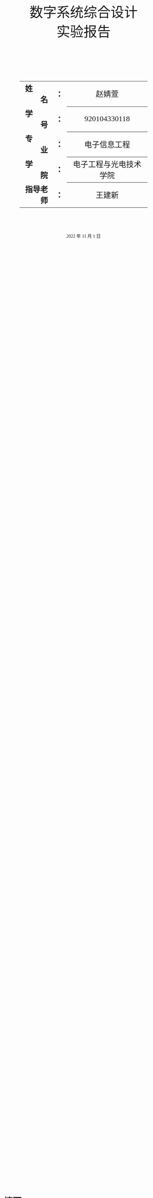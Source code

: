 <div class="cover" style="page-break-after:always;font-family:华文细黑;width:100%;height:100%;border:none;margin: 0 auto;text-align:center;">
    <div style="width:80%;;margin: 0 auto;height:0;padding-bottom:25%;">
        <img src="https://s1.ax1x.com/2022/11/05/xORzKe.png" alt="校名" style="width:100%;"/></div>
    <br><br>
      <br><br>
    <!--
	<div style="width:40%;margin: 0 auto;height:0;padding-bottom:40%;">
        <img src="校标.png" alt="校徽" style="width:100%;"/></div>	
	-->
    <p style="text-align:center;font-size:32pt;margin: 0 auto">数字系统综合设计</p>
    <!--<br><br>-->
    <p style="text-align:center;font-size:32pt;margin: 0 auto">实验报告 </p>
    <br><br>
    <br><br>
    <br><br>
    <br><br>
    <table style="border:none;text-align:center;width:80%;font-family:仿宋;margin: 0 auto;">
    <tbody style="font-family:仿宋;font-size:18pt;">
    	<tr style="font-weight:bold;"> 
    		<td style="width:25%;text-align:right;">姓&emsp;&emsp;名</td><td style="width:5%">：</td> 
    		<td style="font-weight:normal;border-bottom: 1px solid;text-align:center;">赵婧萱</td></tr>
        <tr style="font-weight:bold;"> 
    		<td style="width:25%;text-align:right;">学&emsp;&emsp;号</td><td style="width:5%">：</td> 
    		<td style="font-weight:normal;border-bottom: 1px solid;text-align:center;">920104330118</td></tr>
    	<tr style="font-weight:bold;"> 
    		<td style="width:25%;text-align:right;">专&emsp;&emsp;业</td><td style="width:5%">：</td> 
    		<td style="font-weight:normal;border-bottom: 1px solid;text-align:center;">电子信息工程 </td></tr>
        <tr style="font-weight:bold;"> 
    		<td style="width:25%;text-align:right;">学&emsp;&emsp;院</td><td style="width:5%">：</td> 
    		<td style="font-weight:normal;border-bottom: 1px solid;text-align:center;">电子工程与光电技术学院</td></tr>
    	<tr style="font-weight:bold;"> 
    		<td style="width:25%;text-align:right;">指导老师</td><td style="width:5%">：</td> 
    		<td style="font-weight:normal;border-bottom: 1px solid;text-align:center;">王建新</td></tr>
<!--    	<tr style="font-weight:bold;"> 
    		<td style="width:25%;text-align:right;">授课教师</td><td style="width:5%">：</td> 
    		<td style="font-weight:normal;border-bottom: 2px solid;text-align:center;">[教师姓名]</td></tr>
-->
    </tbody></table>
 		<br><br><br><br><p style="text-align:center;">2022 年 11 月 1 日</p>
    <br><br>
</div>




# 摘要



# 目录



# 实验内容

## 设计内容与要求

### 学号显示（八位LED数码管动态扫描）

1. 把“2022”显示在左边四位LED数码管上，且点亮第4个 LED数码管的小数点，把个人学号最后4位显示在右边四位LED数 码管上，如下图所示；

   ![image-20221101165822260](https://s1.ax1x.com/2022/11/05/xOeyTS.png)

   数码管的片选扫描时钟是将板载100MHz主频分频而来的10kHz时钟。

2. 先进行仿真：包括功能仿真和综合后仿真。

### 频率控制字设置的频率值显示

1. 频率控制字K（8位二进制）用左边拨码开关SW7-SW0输入；

2. 对应的频率值显示在8位LED数码管上，且**点亮第4个LED数码管的小数点**。
   $$
   f=\frac{K}{2^N} f_c
   $$
   其中 N = 8为相位累加器字长，fc = 10MHz为DDS时钟频率。

3. 显示切换由右边地址开关DIP1-DIP0控制
	| dip[1:0] |          数码管显示           |
	| -------- | :---------------------------: |
	| 00       |       2022.学号最后4位        |
	| 01       | 设置的频率值（小数点在KHZ上） |

### 基于DDS的正弦信号产生（0-2MHz，频率步长小于40kHz)

1. DDS原理框图

   ![image-20221101173332579](https://s1.ax1x.com/2022/11/05/xOefln.png)

2. 时钟产生：100MHZ主频分频而成的10MHZ时钟

3. 存储器IP核的生成

- 生成ROM波形文件dds_sin.coe

- 通过示波器测量信号波形与频率值； 

- 检查示波器测量得到的频率值是否与设置的频率值一致。

### 正弦信号频率测量的FPGA实现

1. 设计电路，测量外部输入正弦信号(加到A/D转换器)的频率 （范围：0-2MHz)；

2. 测量的频率值显示在8位LED数码管上，且点亮第4个LED数码管的小数点；

3. 检查FPGA测量得到的频率值是否与输入信号频率值一致， 检查0-2MHz范围内的频率测量误差，要求误差绝对值不超过1Hz。

   注：频率测量电路调试时先用开发板产生的正弦信号作为输入，测试/验收时 对信号源产生的正弦信号要求同样可以测量频率。

### 提高部分：利用串口（手机蓝牙）设置正弦信号频率

1. 在手机上输入代表频率的7位十进制数字（0000000-2000000）Hz

2. 对应的频率值显示在8位LED数码管上，且点亮第4个LED数码管的小数点。

3. 使用示波器测量产生的正弦信号频率值，检查是否与设置的频率值一致。 
   - 要求1：误差绝对值小于20kHz。
   - 要求2：误差绝对值小于2kHz。

### 发挥部分：和本实验内容相关即可

1. 设计了一个基于PWM原理的呼吸灯。
2. 设计了一个调制度固定的AM调幅输出功能。

### 验收注意事项

- 所有功能的Verilog HDL 程序需要合在一起运行(否则酌情扣分）；
- 程序运行后复位信号只能使用一次；
- 程序运行后复位信号只能使用一次；
- 成绩以第一次验收为准，验收时要准备好回答问题。

## 总体设计思路

![系统框图](https://s1.ax1x.com/2022/11/05/xOe8eK.png)

## 模块设计

### 时钟分频模块

#### 原理

﻿分频器是指使输出信号频率为输入信号频率整数分之一的电子电路。在许多电子设备中如电子钟、频率合成器等，需要各种不同频率的信号协同工作，常用的方法是以稳定度高的晶体振荡器为主振源，通过变换得到所需要的各种频率成分，分频器是一种主要变换手段。

在verilog程序设计中，我们往往要对一个频率进行任意分频。比如， FPGA系统时钟是100MHz，而我们要产生的频率是10KHz，那么，我们需要对系统时钟进行分频。很容易想到用计数的方式来分频：100000000/10000 = 10000。

由于在本系统中对于分频的任意性要求不高，故采用偶数分频法。如果偶数分频系数过大，就需要对分频系数 N 循环计数进行分频。在计数周期达到分频系数中间数值 N/2 时进行时钟翻转，可保证分频后时钟的占空比为 50%。因为是偶数分频，也可以对分频系数中间数值 N/2 进行循环计数。

#### 程序展示

```verilog
module freq_div10
 # (parameter DIV_0CLK = 10 )
 (
    input clk,
    input rst_n,
    output clk_div10
    );
    reg [15:0]	cnt ;
    always @(posedge clk or negedge rst_n) begin	//计数
      if (!rst_n) begin
         cnt    <= 'b0 ;
      end
      else if (cnt == (DIV_0CLK/2)-1) begin
         cnt    <= 'b0 ;
      end
      else begin
         cnt    <= cnt + 1'b1 ;
      end
    end
   reg clk_div10_r ;
    always @(posedge clk or negedge rst_n)			//分频
   begin
      if (!rst_n)
      begin
         clk_div10_r <= 1'b0 ;
      end
      else if (cnt == (DIV_0CLK/2)-1 ) begin
         clk_div10_r <= ~clk_div10_r ;
      end
   end
   assign clk_div10 = clk_div10_r ;
endmodule
```

### 数码管显示模块

#### 原理

#####  八段数码管的驱动原理

led 数码管（LED Segment Displays）是由多个发光二极管封装在一起的器件，可分为七段数码管和八段数码管，区别在于八段数码管比七段数码管多一个用于显示小数点的发光二极管单元DP（decimal point），其基本单元是发光二极管。

<img src="https://img-blog.csdnimg.cn/20200812154008702.png?x-oss-process=image/watermark,type_ZmFuZ3poZW5naGVpdGk,shadow_10,text_aHR0cHM6Ly9ibG9nLmNzZG4ubmV0L1NvbW51c196,size_16,color_FFFFFF,t_70#pic_center" alt="八段数码管" style="zoom:33%;" />

数码管按照连接方式可分为共阳极数码管和共阴极数码管。其中，将所有发光二极管的阳极连接到一起形成公共阳极(COM)的数码管为共阳极数码管。反之，将所有发光二极管的阴极连接到一起形成公共阴极(COM)的数码管为共阴极数码管。在应用时应将共阴极数码管的公共极COM 接到地线 GND上，当某一字段发光二极管的阳极为高电平时，该字段点亮，当某一字段的阳极为低电平时，该字段不亮。

本实验所用的板载数码管采用共阴极结构。如果要让LED灯亮，那么对应的LED灯的阴极要接高电平。也就是说如果要显示数字‘0’，输入的数据应该为：“111_1110”。编码译码格式如下表所示：

<table>
    <tr>
        <td rowspan="2">待显示内容</td> 
        <td colspan="8">段码（二进制）</td> 
   </tr>
   <tr>
       <td>h</td>    
       <td>a</td>
       <td>b</td>
       <td>c</td>
       <td>d</td>
       <td>e</td>
       <td>f</td>
       <td>g</td>
   </tr>
   <tr>
        <td>0</td> 
        <td>1</td> 
        <td>1</td> 
        <td>1</td> 
        <td>1</td> 
        <td>1</td> 
        <td>1</td>
        <td>1</td>
        <td>0</td> 
   </tr>
       <tr>
        <td>1</td> 
        <td>1</td> 
        <td>0</td> 
        <td>1</td> 
        <td>1</td> 
        <td>0</td> 
        <td>0</td>
        <td>0</td>
        <td>0</td> 
   </tr>
       <tr>
        <td>2</td> 
        <td>1</td> 
        <td>1</td> 
        <td>1</td> 
        <td>0</td> 
        <td>1</td> 
        <td>1</td>
        <td>0</td>
        <td>1</td> 
   </tr>
       <tr>
        <td>3</td> 
        <td>1</td> 
        <td>1</td> 
        <td>1</td> 
        <td>1</td> 
        <td>1</td> 
        <td>0</td>
        <td>0</td>
        <td>1</td> 
   </tr>
       <tr>
        <td>4</td>
        <td>1</td> 
        <td>0</td> 
        <td>1</td> 
        <td>1</td> 
        <td>0</td> 
        <td>0</td>
        <td>1</td>
        <td>1</td> 
   </tr>
       <tr>
        <td>5</td>
        <td>1</td> 
        <td>1</td> 
        <td>0</td> 
        <td>1</td> 
        <td>1</td> 
        <td>0</td>
        <td>1</td>
        <td>1</td> 
   </tr>
       <tr>
        <td>6</td> 
        <td>1</td> 
        <td>1</td> 
        <td>0</td> 
        <td>1</td> 
        <td>1</td> 
        <td>1</td>
        <td>1</td>
        <td>1</td> 
   </tr>
       <tr>
        <td>7</td> 
        <td>1</td>
        <td>1</td> 
        <td>1</td> 
        <td>1</td> 
        <td>0</td> 
        <td>0</td>
        <td>0</td>
        <td>0</td> 
   </tr>
           <tr>
        <td>8</td> 
        <td>1</td> 
        <td>1</td> 
        <td>1</td> 
        <td>1</td> 
        <td>1</td> 
        <td>1</td>
        <td>1</td>
        <td>1</td> 
   </tr>
           <tr>
        <td>9</td>
        <td>1</td> 
        <td>1</td> 
        <td>1</td> 
        <td>1</td> 
        <td>1</td> 
        <td>0</td>
        <td>1</td>
        <td>1</td> 
   </tr>
           <tr>
        <td>a</td> 
        <td>1</td> 
        <td>1</td> 
        <td>1</td> 
        <td>1</td> 
        <td>0</td> 
        <td>1</td>
        <td>1</td>
        <td>1</td> 
   </tr>
           <tr>
        <td>b</td> 
        <td>1</td> 
        <td>0</td> 
        <td>0</td> 
        <td>1</td> 
        <td>1</td> 
        <td>1</td>
        <td>1</td>
        <td>1</td> 
   </tr>
           <tr>
        <td>c</td> 
        <td>1</td> 
        <td>1</td> 
        <td>0</td> 
        <td>0</td> 
        <td>1</td> 
        <td>1</td>
        <td>1</td>
        <td>0</td> 
   </tr>
           <tr>
        <td>d</td> 
        <td>1</td> 
        <td>0</td> 
        <td>1</td> 
        <td>1</td> 
        <td>1</td> 
        <td>1</td>
        <td>0</td>
        <td>1</td> 
   </tr>       
    <tr>
        <td>e</td> 
        <td>1</td> 
        <td>1</td> 
        <td>0</td> 
        <td>0</td> 
        <td>1</td> 
        <td>1</td>
        <td>1</td>
        <td>1</td> 
   </tr>
    <tr>
        <td>f</td> 
        <td>1</td> 
        <td>1</td> 
        <td>0</td> 
        <td>0</td> 
        <td>0</td> 
        <td>1</td>
        <td>1</td>
        <td>1</td> 
   </tr>
    </table>


##### 多个数码管的显示原理

对于多个数码管，有两种可选的工作方式：静态显示和动态显示。

静态显示就是将每个数码管的八段LED全部引出，每输入一次新的数据，数码管变化一次，多个数码管可同时工作。如果想要驱动5个数码管静态显示则需要5×8=40根I/O端口来完成驱动。如此一来，在实际应用中则必须增加译码驱动器进行驱动，从而增加了硬件电路的复杂性。由于静态驱动的这一缺点，LED数码管动态显示接口应用更广。

动态驱动是将所有数码管的 8个显示字段"a、b、c、d、e、f、g、h"的同名端连接在一起，此外每个数码管的公共极 COM 需增加由各自独立I/O线控制的位选通控制电路。当要输出某一字形码时，所有数码管都会接收到相同的字形码，但究竟是哪个数码管会显示出字形取决于对位选通COM端电路的控制。只需将显示数码管的选通控制打开，该位就会显示出字形，而没有选通的数码管并不会点亮。

综上所述，动态驱动是通过分时轮流控制各数码管的 COM 端，使各个数码管轮流受控显示。在这一过程中，每位数码管的点亮时间为1～2ms，由于人的视觉暂留现象及发光二极管的余辉效应，尽管各位数码管并非同时点亮，但只要扫描速度足够快，人们观察到的就是一组稳定的显示数据，而不会产生闪烁感。在显示效果上，动态显示和静态显示相同的，但动态显示不仅能够节省大量的I/O端口，而且功耗更低。


#### 端口设计与参数定义

除了时钟、复位，我们需要输入4个要显示数字的BCD码和一个四位的小数点控制数据，输出8位的段选信号和4位的位选信号。故端口设计如下：

```verilog
module seg_display(
    input clk,
    input rst_n,
    input [3:0] hex0, //第一个数码管显示的数字
    input [3:0] hex1,
    input [3:0] hex2,
    input [3:0] hex3,
    input [3:0] dp_in, //小数点控制
    output reg [3:0] an,   //片选
    output reg [7:0] sseg  //段选
    );
```

#### 程序展示

```verilog
module seg_display(
    input clk,
    input rst_n,
    input [3:0] hex0, //第一个数码管显示的数字
    input [3:0] hex1,
    input [3:0] hex2,
    input [3:0] hex3,
    input [3:0] dp_in, //小数点控制
    output reg [3:0] an,   //片选
    output reg [7:0] sseg  //段选
    );
    wire [1:0] s;     
    reg [3:0] digit;
    wire [3:0] aen;
    reg [19:0] clkdiv;
    reg dp;
    assign s = clkdiv[19:18];
    assign aen = 4'b1111; // all turned off initially

    always @(posedge clk)// or posedge clr)
        begin
        case(s)
            0:begin
               digit = hex0;
               dp = dp_in[0];
            end
            1:begin
               digit = hex1;
               dp = dp_in[1];
            end
            2:begin
               digit = hex2;
               dp = dp_in[2]; 
            end
            3:begin
               digit = hex3;
               dp = dp_in[3]; 
            end
            default:digit = hex0;
        endcase
        end
     always@(*)
     begin
      case(digit)
       4'h0: 	sseg[6:0] = 7'b1111110; //共阴极数码管
       4'h1: 	sseg[6:0] = 7'b0110000;
       4'h2: 	sseg[6:0] = 7'b1101101;
       4'h3: 	sseg[6:0] = 7'b1111001;
       4'h4: 	sseg[6:0] = 7'b0110011;
       4'h5: 	sseg[6:0] = 7'b1011011;
       4'h6: 	sseg[6:0] = 7'b1011111;
       4'h7: 	sseg[6:0] = 7'b1110000;
       4'h8: 	sseg[6:0] = 7'b1111111;
       4'h9: 	sseg[6:0] = 7'b1111011;
       4'ha: 	sseg[6:0] = 7'b1110111;
       4'hb: 	sseg[6:0] = 7'b0011111;
       4'hc: 	sseg[6:0] = 7'b1001110;
       4'hd: 	sseg[6:0] = 7'b0111101;
       4'he: 	sseg[6:0] = 7'b1001111;
       default: sseg[6:0] = 7'b1000111;
      endcase
      sseg[7] = dp;
     end

    always @(*)begin
    	an=4'b0000;
    	if(aen[s] == 1)
    		an[s] = 1;
    end
     //clkdiv
    always @(posedge clk or negedge rst_n) begin
    	if (!rst_n)
    		clkdiv <= 0;
    	else
    		clkdiv <= clkdiv+1;
    end
endmodule
```

### 二进制转BCD码模块

#### 原理

##### 为什么需要二进制转BCD模块

在数码管显示中，我们需要将一串用二进制表示的数字转换为十进制，然后将十进制的各个位数拆开，也就是通常所说的BCD码。举个例子，“123”这个数的二进制表示为1111011，拆为BCD码则会变成4'b0001、4'b0010、4'b0011。

 显然，对于任意一个三位数分离它的百位、十位和个位可以通过整除来实现，verilog 语法同时也支持相乘（*）、相除（/）和取模（%）的运算符，综合器发现这些运算符时会通过调用 FPGA 内部的嵌入式乘法器来实现这些运算。由于在数字电路中乘除法和浮点数的实现较为复杂，所以其他的综合器或许并不直接提供支持或者会出现仿真与实际不一致的结果，在verilog代码中使用乘除法或者取模会使得代码失去可移植性，这里并不建议使用。

##### 二进制转BCD的实现算法

FPGA中的数码管显示、串口收发等应用会涉及到二进制和BCD码之间的转换，常见的有3种方法：除法取模运算、查找表、加3左移。大位宽下，取模除法运算耗费大量lut资源，查找表也不方便，常用一种加3左移的方法。

移位加三算法的流程如下（这里假设要分离的只有3个数位）：

1. 将二进制数左移一位（未满4位在前面填0）；
2. 如果移动了8位，那么二进制数就在百位、十位和个位列，计算结束；
3. 在任何一个BCD列中，如果任何一个二进制数大于或者等于5，就把这个数加上3；
4. 回到步骤1。

下图展示了十六进制数 0x3F 其转化 BCD 码的流程：

![img](http://images2015.cnblogs.com/blog/771733/201512/771733-20151202183713502-1296787884.png)

#### 端口设计与参数定义

我设计的模块使用24位二进制输入，28位BCD码输出（7个数字）。因为最大频率控制字为255，理论最大开关控制DDS输出频率为$\frac{255\times 10MHZ}{2^8}=9960937HZ=24'b100101111111110111101001$。

```verilog
    module binary_bcd(
    	input clk,
    	input rst_n,
        input [23:0] bin_in,		//输入的二进制数
        output reg [3:0] ones,		//个位
        output reg [3:0] tens,		//十位
        output reg [3:0] huns,		//百位
        output reg [3:0] thous,		//千位
        output reg [3:0] tenk,		//10k位
        output reg [3:0] hunk,		//100k位
        output reg [3:0] onem		//兆位
    );
```

#### 程序展示

```verilog
module binary_bcd(		//这只是一个单纯的二进制转BCD模块
    input clk,
    input rst_n,
    input [23:0] bin_in,
    output reg [3:0] ones,
    output reg [3:0] tens,
    output reg [3:0] huns,
    output reg [3:0] thous,
    output reg [3:0] tenk,
    output reg [3:0] hunk,
    output reg [3:0] onem
    );
    integer i;
    always @(posedge clk, negedge rst_n) 
    begin
    if(!rst_n) begin
   	ones 		= 4'd0;
	tens 		= 4'd0;
	huns 	    = 4'd0;
    thous 		= 4'd0;
    tenk 		= 4'd0;
    hunk 		= 4'd0;
    onem 		= 4'd0;
    end
    else begin
	ones 		= 4'd0;
	tens 		= 4'd0;
	huns 	    = 4'd0;
    thous 		= 4'd0;
    tenk 		= 4'd0;
    hunk 		= 4'd0;
    onem 		= 4'd0;
	
	for(i = 23; i >= 0; i = i - 1) begin
		if (ones >= 4'd5) 	ones = ones + 4'd3;
		if (tens >= 4'd5) 	tens = tens + 4'd3;
		if (huns >= 4'd5)   huns = huns + 4'd3;
        if (thous>= 4'd5)   thous= thous+ 4'd3;
        if (tenk >= 4'd5)   tenk = tenk + 4'd3;
        if (hunk >= 4'd5)   hunk = hunk + 4'd3;
        if (onem >= 4'd5)   onem = onem + 4'd3;
        onem    = { onem[2:0]  ,hunk[3]   };
        hunk    = { hunk[2:0]  ,tenk[3]   };
        tenk    = { tenk[2:0]  ,thous[3]  };
        thous   = { thous[2:0] ,huns[3]   };
		huns    = { huns[2:0]  ,tens[3]   };
		tens    = { tens[2:0]  ,ones[3]   };
		ones    = { ones[2:0]  ,bin_in[i] };
	end
    end
 end
endmodule
```

### DDS波形发生器模块

#### 原理



#### 程序展示

```verilog
module DDS8(
    input clk,          //10MHZ
    input rst_n,
    input [5:0] FRQ_W,  //频率控制字M
    output [13:0] o_wave
    );
    reg		[7:0]	phase_sum=0;
    wire	[7:0]	addr;
    wire    [7:0]   o_wave8bit;
    //相位累加器
    always @(posedge clk or negedge rst_n)begin
        if(!rst_n)
            phase_sum <= 8'd0;
        else 
            phase_sum <= phase_sum + FRQ_W;
    end
    assign addr = phase_sum[7:0];
    assign o_wave = {o_wave8bit,6'b000000};
    blk_mem_gen_0 rom_8_256 (
    .clka(clk),         // input wire clka
    .addra(addr),       // input wire [7 : 0] addra
    .douta(o_wave8bit)  // output wire [7 : 0] douta
    );
endmodule
```

```matlab
//matlab代码
clc;
clear all;
close all;

width = 8;   %位宽
depth = 2 ^ 8 ; %深度（采样点个数）
x = linspace(0, 2 * pi, depth);
y = sin(x);
y = round(y * (2 ^ (width - 1) - 1) + 2 ^ (width - 1) - 1);%量化
plot(y);

fid = fopen('dds_sin.coe','w');
fprintf(fid,'memory_initialization_radix=10;\n');
fprintf(fid,'memory_initialization_vector =\n');
fprintf(fid, '%d,\n', y);
fclose(fid);
```

```matlab
memory_initialization_radix=10;
memory_initialization_vector =
127,130,133,136,139,143,146,149,152,155,158,161,164,167,170,173,176,179,181,184,187,190,193,195,198,200,203,205,208,210,213,215,217,219,221,223,225,227,229,231,233,235,236,238,239,241,242,243,245,246,247,248,249,250,250,251,252,252,253,253,253,254,254,254,254,254,254,254,253,253,252,252,251,251,250,249,248,247,246,245,244,243,241,240,239,237,235,234,232,230,228,226,224,222,220,218,216,214,211,209,207,204,202,199,196,194,191,188,186,183,180,177,174,171,168,166,163,159,156,153,150,147,144,141,138,135,132,129,125,122,119,116,113,110,107,104,101,98,95,91,88,86,83,80,77,74,71,68,66,63,60,58,55,52,50,47,45,43,40,38,36,34,32,30,28,26,24,22,20,19,17,15,14,13,11,10,9,8,7,6,5,4,3,3,2,2,1,1,0,0,0,0,0,0,0,1,1,1,2,2,3,4,4,5,6,7,8,9,11,12,13,15,16,18,19,21,23,25,27,29,31,33,35,37,39,41,44,46,49,51,54,56,59,61,64,67,70,73,75,78,81,84,87,90,93,96,99,102,105,108,111,115,118,121,124,127,
```

### 测频模块

#### 原理

##### 测频

频率测量在电子设计和测量领域中经常用到，因此对频率测量方法的研究在实际工程应用中具有重要意义。

通常的频率测量方法有三种：直接测量法，间接测量法，等精度测量法。

##### 直接测频法

直接测量法也叫频率测量法，即在固定在时间t内对被测信号的脉冲数进行计数，然后求出单位时间内的脉冲数，即为被测信号的频率。

下图中的信号分别为：

sys_clk：系统的基准时钟

gate：根据基准时钟生成的闸门信号，用于生成一个固定的时间（例如1s，方便计算）

clk_fx：被测信号

![img](https://img-blog.csdnimg.cn/20210929004907738.png?x-oss-process=image/watermark,type_ZHJvaWRzYW5zZmFsbGJhY2s,shadow_50,text_Q1NETiBA5a2k54us55qE5Y2V5YiA,size_20,color_FFFFFF,t_70,g_se,x_16)

gate是在基准时钟下生成的固定时间信号，它持续的时间为 
$$
T_g = sys\_clk \times 计数个数N(可设置)
$$
在gate持续为高的时间内，可使用被测信号clk_fx对其进行计数，计数个数为cnt（图中为5），则cnt个被测信号的周期即为gate时长。

此种方法的本质是：同样的时间内分别使用两种时钟计时，则有
$$
T_g = T_{clk\_fx}\\

T_{sys\_clk} \times 计数个数N = T_{clk\_fx} \times cnt
$$
公式变换后：  
$$
clk\_fx = \frac{cnt \times sys\_clk} { 计数个数N}
$$
（其中clk_fx为待测信号频率，sys_clk为基准时钟频率）

##### 误差分析

 从图可以看出，在gate为高电平期间，被测信号实际上差不多有六个周期被囊括在内，但是因为被测信号是相对与系统的异步信号，相位不同，第一个周期无法被采样，所以实际采样为5，这样造成的误差为一个被测信号周期。可以预见，这种测量方法带来的测量误差即为一个被测信号周期。

那么理论上测得的准确频率：
$$
clk\_fx_e = \frac{cnt\times sys\_clk} {计数个数N}
$$

理论上cnt无误差。

实际上测量的频率值：
$$
clk\_fx = \frac{(cnt±1)\times sys\_clk} {计数个数N}
$$

cnt会存在一个周期的测量误差。
$$
测量误差 = |\frac{(clk\_fx_e - clk\_fx)}{clk\_fx_e} |  \times 100\% = \frac{1} {cnt} \times 100\%
$$
所以测得的cnt越大，那么测出来的误差值就小，而cnt越大则代表被测信号的频率越高，所以可以推断**该种测量方法适合测量高频信号**；此外，选择的**闸门时间越长**则被测信号的个数越多，同样**测量就越精确**，但是增大闸门时间又会带来测量时间过长的问题，需要依据具体需求进行取舍。

##### 正弦信号测频

上面的直接测频法只能测1位方波信号的频率，我们的待测信号却是从AD转换而来的10位数字化正弦信号，所以需要关键的一步——将正弦信号转换为方波信号。

1. 最直接的“一刀切”

   我们可以直观地想到，将正弦波取一个平均值作为零点，高于零点线的认为是1，低于的认为是0，这样就可以产生方波了。但是经过实际测量，信号发生器产生的波形是有着毛刺的，即使经过滤波电路也是如此。做了一下matlab仿真，结果如下：

   ![](https://s1.ax1x.com/2022/11/05/xOgPU0.png)

2. 双门限的迟滞比较器

	   由于毛刺的干扰，我们发现“一刀切”法的转换精度随着原始正弦信号峰峰值的增大而变高，但老师验收时测频要求峰峰值为1v。于是我们想到了使用迟滞比较器的原理，设上、下双门限来比较。
     
    当输入信号高于上门限时，为方波信号赋值1；当输入信号低于下门限时，赋值0；信号值处于双门限中间时，方波值跟随上一次改变后的状态。
    
    这样，就可以有效避免毛刺的干扰，极大提高测量精度了。
    
    ![双门限法对比](https://s1.ax1x.com/2022/11/05/xO20m9.png)
    
    附matlab代码：
    
    ```matlab
    t=0:0.01:10;
    s1=zeros(1,1001);   %一刀切法输出方波
    s2=zeros(1,1001);   %双门限法输出方波
    y=sin(pi*t)+0.3*randn(size(t));%生成sine
    zero=(max(y)+min(y))/2;%求均值
    gate=0.6;           %门限宽度/2
    status=0;           %状态变量
    for i=1:1:1001      %比较并赋值
        if y(1,i)>zero
            s1(1,i)=1;
        end
        if y(1,i)>zero+gate
            s2(1,i)=1;
            status=1;
        elseif y(1,i)<zero-gate
            s2(1,i)=0;
            status=0;
        else
            s2(1,i)=status;
        end
    end
    subplot(3,1,1)      ;%画图
    plot(t,y,'-r',[0,10],[zero,zero],'+ --',[0,10],[zero+gate,zero+gate],'+ --',[0,10],[zero-gate,zero-gate],'+ --')
    title('有噪声的正弦波')
    subplot(3,1,2);
    plot(t,s1)
    ylim([-0.5,1.5])
    title('一刀切法转方波')
    subplot(3,1,3);
    plot(t,s2)
    ylim([-0.5,1.5])
    title('双门限法转方波')
    ```



#### 端口设计与参数定义

- 闸门和非闸门时间设定为0.5s，则每1秒更新一次测量数据
- 使用计数器生成闸门时间，闸门时间取反得到非闸门时间
- 在闸门时间对被测信号计数
- 在非闸门时间更新测量数据
- 使用parameter定义参数，方便调用修改

```verilog
module cymometer_direct(
     input clk,
     input rst_n,
     input clk_fx,			//输入待测方波信号
    output  reg [31:0] fre	 //输出待测信号频率 
    );
```

#### 程序展示

```verilog
module AD_fre(
    input clk,
    input rst_n,
    input   [9:0]   AD_in,
    output  [3:0]   AD0,
    output  [3:0]   AD1,
    output  [3:0]   AD2,
    output  [3:0]   AD3,
    output  [3:0]   AD4,
    output  [3:0]   AD5,
    output  [3:0]   AD6
    );
    wire clk_div10;
    //测频输入的方波信号
    reg clk_fx;
    //测频输出的频率
    wire [31:0] fre;
    //用来获知AD输入平均电压的东西
    reg [9:0] max,min;
    wire [9:0] zero;
    always@(posedge clk_div10)
    begin
       if(!rst_n)begin
        max=10'd100;
        min=10'd100;
       end
       else if(AD_in > max)
            max <= AD_in;
       else if(AD_in < min) 
            min <= AD_in;
         end
    assign zero = (max+min)/2;
	//双门限比较
    always@(posedge clk_div10)
        begin
          if(AD_in[9:5] > zero[9:5])
                clk_fx <= 1'b1;         
          else if(AD_in[9:5] < zero[9:5])
                clk_fx <= 1'b0;   
          else
                clk_fx <= clk_fx;
        end
    cymometer_direct cymometer_direct1(
        //直接测频模块例化
    .clk    ( clk    ),
    .rst_n  ( rst_n  ),
    .clk_fx ( clk_fx ),
    .fre    ( fre )
    );
    binary_bcd ADfre_BCD(
        //二进制转BCD
        .clk    ( clk    ),
        .rst_n  ( rst_n  ),
        .bin_in ( fre[23:0] ),
        .ones   ( AD0   ),
        .tens   ( AD1   ),
        .huns   ( AD2   ),
        .thous  ( AD3   ),
        .tenk   ( AD4   ),
        .hunk   ( AD5   ),
        .onem   ( AD6   )
    );
    freq_div10 div10(
        clk,
        rst_n,
        clk_div10
    );
endmodule
```

### 蓝牙串口模块

#### 原理

##### 串口

##### 蓝牙透传

#### 端口设计与参数定义



#### 程序展示

```verilog
module bt_uart (
  input            clk_pin,      // Clock input (from pin)
  input            rst_pin,        // Active HIGH reset (from pin)
  // RS232 signals
  input            rxd_pin,        // RS232 RXD pin
  output           txd_pin,        // RS232 RXD pin
  //BT 
    output bt_pw_on,
    output bt_master_slave,
    output bt_sw_hw,
    output bt_rst_n,
    output bt_sw,
    output [31:0] bt_data32
    );
// Parameter definitions
  parameter BAUD_RATE           = 9600;   
  parameter CLOCK_RATE_RX       = 100_000_000;
  parameter CLOCK_RATE_TX       = 100_000_000; 
  wire        rst_i,rst_1;          
  wire        rxd_i;         
  wire        txd_o;
  // From Clock Generator
  wire        clk_rx;         // Receive clock
  wire        clk_tx;         // Transmit clock
  wire        clk_samp;       // Sample clock
  wire        clock_locked;   // Locked signal from clk_core
  // From Reset Generator
  wire        rst_clk_rx;     // Reset, synchronized to clk_rx
  wire        rst_clk_tx;     // Reset, synchronized to clk_tx
  // From the RS232 receiver
  wire        rxd_clk_rx;     // RXD signal synchronized to clk_rx
  wire        rx_data_rdy;    // New character is ready
  wire [7:0]  rx_data;        // New character
  // From the response generator back to the command parser
  wire        send_resp_done;   // The response generation is complete
  // Instantiate input/output buffers
  IBUF IBUF_rst_i0      (.I (rst_1),      .O (rst_i));
  IBUF IBUF_rxd_i0      (.I (rxd_pin),      .O (rxd_i));
  OBUF OBUF_txd         (.I(txd_o),         .O(txd_pin));
  assign rst_1 = !rst_pin;
  // Instantiate the clock generator
  clk_gen clk_gen_i0 (
    .clk_pin         (clk_pin),         // Input clock pin
    .rst_i           (rst_i),           // Asynchronous input from IBUF
    .rst_clk_tx      (rst_clk_tx),      // For clock divider
    .pre_clk_tx      ( ),      // Current divider
    .clk_rx          (clk_rx),          // Receive clock
    .clk_tx          (clk_tx),          // Transmit clock
    .clk_samp        ( ),        // Sample clock
    .en_clk_samp     ( ),     // Enable for clk_samp
    .clock_locked    (clock_locked)     // Locked signal from clk_core
  );
  // Instantiate the reset generator
  rst_gen rst_gen_i0 (
    .clk_rx          (clk_rx),          // Receive clock
    .clk_tx          (clk_tx),          // Transmit clock
    .clk_samp        ( ),        // Sample clock
    .rst_i           (rst_i),           // Asynchronous input
    .clock_locked    (clock_locked),    // Locked signal from clk_core
    .rst_clk_rx      (rst_clk_rx),      // Reset, synchronized to clk_rx
    .rst_clk_tx      (rst_clk_tx),      // Reset, synchronized to clk_tx
    .rst_clk_samp    ( )     // Reset, synchronized to clk_samp
  );
  // Instantiate the UART receiver
  uart_rx #(
    .BAUD_RATE   (BAUD_RATE),
    .CLOCK_RATE  (CLOCK_RATE_RX)
  ) uart_rx_i0 (
    .clk_rx      (clk_rx),              // Receive clock
    .rst_clk_rx  (rst_clk_rx),          // Reset, synchronized to clk_rx 
    .rxd_i       (rxd_i),               // RS232 receive pin
    .rxd_clk_rx  (rxd_clk_rx),          // RXD pin after sync to clk_rx
    .rx_data_rdy (rx_data_rdy),         // New character is ready
    .rx_data     (rx_data),             // New character
    .frm_err     ()                     // Framing error (unused)
  );
  // Instantiate the command parser
  cmd_parse cmd_parse_i0 (
    .clk_rx            (clk_rx),         // Clock input
    .rst_clk_rx        (rst_clk_rx),    // Reset - synchronous to clk_rx
    .rx_data           (rx_data),        // Character to be parsed
    .rx_data_rdy       (rx_data_rdy),    // Ready signal for rx_data
    // From Character FIFO
    .char_fifo_full    (), // The char_fifo is full
    // To/From Response generator
    .send_char_val     (),  // A character is ready to be sent
    .send_char         (),      // Character to be sent
    .send_resp_val     (),  // A response is requested
    .send_resp_type    (), // Type of response - see localparams
    .send_resp_data    (), // Data to be output
    .send_resp_done    (1), // The response generation is complete
	.bt_data32                (bt_data32)
  );
assign bt_master_slave = 1;
assign bt_sw_hw        = 0;
assign bt_rst_n        = 1;
assign bt_sw           = 1;
assign bt_pw_on        = 1;
endmodule
```

### BCD码转二进制模块与DDS的改进

#### 原理



#### 端口设计与参数定义

#### 程序展示

```verilog
module bcd_bin#(
    parameter  SIZE_bcd =8'd28  ,
    parameter  SIZE_bin =8'd24   
)
(
    input                       clk,
    input                       rstn,
    input       [SIZE_bcd-1:0]  data_bcd,
    output  reg [SIZE_bin-1:0]  data_bin,
    output  reg                 valid 
);

reg [ 7:0] cnt;
reg [SIZE_bcd-1:0] data_bcd_temp;
reg [SIZE_bin-1:0] data_bin_temp;

localparam  CYCCLE = SIZE_bcd/4;    //十进制位数

always @(posedge clk ) begin
    if (!rstn) begin
        cnt <= 0;
    end
    else begin
        if(cnt > CYCCLE)
            cnt <= 0;
        else
            cnt <= cnt +1;
    end
end

always @(posedge clk ) begin 
    if(!rstn ) begin
        valid <= 1'd0;    
        data_bcd_temp <= 0;
        data_bin_temp <= 0;
    end 
    else begin
        if ( cnt == 0 ) begin
            valid     <= 1'd0;
            data_bcd_temp <= data_bcd;
            data_bin_temp <= 0;
        end
        else if( cnt <= CYCCLE ) begin
            data_bin_temp <=  MULTI10(data_bin_temp) + data_bcd_temp[(SIZE_bcd+3-cnt*4)-:4];     //注意位索引写法，表示8'd43-cnt*4开始低4位
        end
        else if ( cnt == CYCCLE +1 ) begin
            data_bin <= data_bin_temp;
            valid    <= 1'd1;
        end
    end

end

//加法和位拼接：乘10运算--*8+*2 
//注意：输出数据位数
function [SIZE_bin-1:0] MULTI10 (input [SIZE_bin-1:0] a);   
begin
    MULTI10 = {a[SIZE_bin-4 :0],3'b000 } + {a[SIZE_bin-2 :0],1'b0 };      
end
endfunction

endmodule
```

### 呼吸灯模块

#### 原理



#### 端口设计与参数定义



#### 程序展示

```verilog
module pwm(  //端口的定义，包括输入端口和输出端口
    input clk,
    input rst,
    input pwm_dip,
    output [14:0] led
    );

    reg [24:0] cnt_reg;     //计数寄存器
    reg [14:0] light;       //LED灯寄存器
    reg DIR=1'b1;           //判断标识符，决定灯光强度的下一步变化
    reg [24:0] value;       //用于占空比的设置
    reg [6:0] cs;           //占空比的变化趋势，1~100

    always @ (posedge clk)  //边缘敏感，时钟上升沿到来触发
    begin
    if(!rst || !pwm_dip)
    begin   //以下为变量的初始化
        cnt_reg <= 0;
        cs <= 7'd0;
        value <= 0;
    end
    else
        cnt_reg <= cnt_reg+1;                   //计数器加1
        if(cnt_reg == 500000)                   //经过一个单位时间
            begin           
            if(DIR) begin                       //DIR=1时灯光逐渐变亮
                value <= value + 19'd5000;      //占空比变大
                cnt_reg <= 20'd0;               //计数器归0
                cs <= cs + 1'b1;                //次数+1
            end
            else begin
                value <= value - 19'd5000;      //占空比变小
                cnt_reg <= 20'd0;               //计数器归0
                cs <= cs - 1'b1;                //次数-1
            end
            end
        end
    
    always@(cnt_reg) begin          //电平敏感，其中信号有变化即执行
    //占空比变化的实现
        if(cnt_reg < value) begin   //当前计数器的数小于valuie
            light <= 15'h7fff;      //全1，即亮
        end 
        else begin                  //当前计数器的数小于valuie
            light <= 15'h0000;      //全0，即暗
        end
    end
    
    always @ (value) begin
    if (cs == 100) begin            //当cs达到100后，即占空比达到了1，灯最亮
        DIR <= 1'b0; end            //DIR=0，意味着接下来要开始变暗了
    if (cs == 0) begin              //当cs达到.后，即占空比达到了0，灯最暗
        DIR <= 1'd1; end            //DIR=1，意味着接下来要开始变亮了
    end  
    assign  led = light;            //将寄存器中中保存的电平赋值给线路进行相应电平的输出    
endmodule
```

### AM调制模块

#### 原理



#### 端口设计与参数定义



#### 程序展示

```verilog
module AM_create(
	input		clk,
	input		rst_n,
	output	signed	[13:0]	AM_mod
);
wire    [15:0]AM_mod1;
wire 	[7:0]	cos_s;
wire	signed	[7:0]	cos_c;
assign AM_mod = AM_mod1[15:2];
//------------调用出波模块------------//
cos_make		cos_make_inst0(
	.clk			(clk),
	.rst_n		(rst_n),
	.cos_s		(cos_s),
	.cos_c		(cos_c)
);
//------------调用乘法器--------------//
MULT		MULT_inst1(		
  .CLK	(clk),
  .A		(cos_s),
  .B		(cos_c),
  .P		(AM_mod1)
);
endmodule
```

## 调试与结果

### 学号显示

#### testbench

```verilog
//seg_tb.v
`timescale 1ns / 1ps
`define    Clock 10 //时钟周期

module seg_tb();
    reg clk;
    reg rst_n;
    wire [3:0] an1,an2;
    wire [6:0] sseg1,sseg2;
    wire dp1,dp2;
initial begin
     clk = 0;
     rst_n = 0; #(`Clock*20+1);
     rst_n = 1;
     forever
         #(`Clock/2) clk = ~clk;
end
seg_display seg_left(
    .clk   ( clk   ),
    .rst_n ( rst_n ),
    .hex0  ( 4'h2 ),
    .hex1  ( 4'h0  ),
    .hex2  ( 4'h2  ),
    .hex3  ( 4'h2  ),
    .dp_in ( 4'b1000 ),
    .an    ( an1    ),
    .sseg  ({dp1,sseg1} )
);
seg_display seg_right(
    .clk   ( clk   ),
    .rst_n ( rst_n ),
    .hex0  ( 4'h0 ),
    .hex1  ( 4'h1  ),
    .hex2  ( 4'h1  ),
    .hex3  ( 4'h8  ),
    .dp_in ( 4'b0000 ),
    .an    ( an2    ),
    .sseg  ({dp2,sseg2} )
);
endmodule
```



#### 仿真结果

![image-20221102210013403](https://s1.ax1x.com/2022/11/05/xODXIU.png)

### 开关输入频率控制字的DDS

#### testbench

```verilog
//swDDS_tb.v
`timescale 1ns / 1ps
`define    Clock 10 //时钟周期

module swDDS_tb();
    reg clk;
    reg rst_n;
    wire [3:0] an1,an2;
    wire [6:0] sseg1,sseg2;
    wire dp1,dp2;
    wire [13:0] o_wave;
    reg [7:0] sw;
    wire [3:0] ones,tens,huns,thous,tenk,hunk,onem;
    wire clk_div10,clk_div104,clk_div106;

    initial begin
        clk = 0;
        sw = 8'b0000_0000;
        rst_n = 0; #(`Clock*20+1);
        rst_n = 1;
     forever
         #(`Clock/2) clk = ~clk;
    end
    always@(posedge clk_div106)begin
        sw <= sw+1;
    end
    freq_div10#(
        .DIV_0CLK ( 10000 )
    )freq_div104(
        .clk   ( clk   ),
        .rst_n ( rst_n ),
        .clk_div10  ( clk_div104 )
    );
    freq_div10#(
        .DIV_0CLK ( 100 )
    )freq_div106(
        .clk   ( clk_div104   ),
        .rst_n ( rst_n ),
        .clk_div10  ( clk_div106 )
    );
    freq_div10#(
        .DIV_0CLK ( 10 )
    )freq_div10(
        .clk   ( clk   ),
        .rst_n ( rst_n ),
        .clk_div10  ( clk_div10 )
    );

    DDS8 u_DDS8(
        .clk   (clk_div10),
        .rst_n (  rst_n ),
        .FRQ_W ( sw[5:0]),
        .o_wave( o_wave )
    );
//由于篇幅有限，此处省略转BCD模块和数码管模块的例化
endmodule
```



#### 仿真结果

##### 整体仿真

![image-20221102222613236](https://s1.ax1x.com/2022/11/05/xODOaT.png)

##### 频率控制字为1时的波形

![image-20221102223401397](https://s1.ax1x.com/2022/11/05/xODLZV.png)

##### 频率控制字为12时的波形

![image-20221102224204992](https://s1.ax1x.com/2022/11/05/xODHrq.png)

### 测频

#### testbench

```verilog
//fre_tb.v
`timescale 1ns / 1ps
`define    Clock 10 //时钟周期

module fre_tb();
    reg clk;
    reg rst_n;
    wire [3:0] an1,an2;
    wire [6:0] sseg1,sseg2;
    wire dp1,dp2;
    wire [13:0] o_wave;
    wire [3:0] AD0,AD1,AD2,AD3,AD4,AD5,AD6;
    wire clk_div10;
    initial begin
        clk = 0;
        forever
            #(`Clock/2) clk = ~clk;
    end
    initial begin
        rst_n = 0; #(`Clock*200+1);
        rst_n = 1;
    end
    freq_div10#(
        .DIV_0CLK ( 10 )
    )freq_div10(
        .clk   ( clk   ),
        .rst_n ( rst_n ),
        .clk_div10  ( clk_div10 )
    );
    DDS8 u_DDS8(
        .clk   (clk_div10),
        .rst_n (  rst_n ),
        .FRQ_W (   1   ),
        .o_wave( o_wave )
    );
    AD_fre u_AD_fre(
        .clk   ( clk   ),
        .rst_n ( rst_n ),
        .AD_in ( o_wave[13:4] ),
        .AD0   ( AD0   ),
        .AD1   ( AD1   ),
        .AD2   ( AD2   ),
        .AD3   ( AD3   ),
        .AD4   ( AD4   ),
        .AD5   ( AD5   ),
        .AD6   ( AD6   )
    );
    seg_display seg_left(
        .clk   ( clk   ),
        .rst_n ( rst_n ),
        .hex0  ( 4'h0 ),
        .hex1  ( AD6  ),
        .hex2  ( AD5  ),
        .hex3  ( AD4  ),
        .dp_in ( 4'b0000 ),
        .an    ( an1    ),
        .sseg  ( {dp1,sseg1} )
    );
    seg_display seg_right(
        .clk   ( clk   ),
        .rst_n ( rst_n ),
        .hex0  ( AD3 ),
        .hex1  ( AD2  ),
        .hex2  ( AD1  ),
        .hex3  ( AD0  ),
        .dp_in ( 4'b0001 ),
        .an    ( an2    ),
        .sseg  ( {dp2,sseg2} )
    );
endmodule
```

#### 仿真结果

##### 频率控制字为1时

![image-20221103005543711](https://s1.ax1x.com/2022/11/05/xODbq0.png)

理论频率值为$\frac{1\times10M}{2^8}=39062HZ$，仿真测得频率为39062HZ，完全一致。

##### 频率控制字为46时

![image-20221103200031708](https://s1.ax1x.com/2022/11/05/xODviF.png)

理论频率值为$\frac{46\times10M}{2^8}=1796875HZ$，仿真测得频率为1796860HZ，相对误差为-0.00083%。

### 蓝牙输入频率控制字的DDS

#### testbench

由于模拟串口数据发送端较为麻烦，在此略过串口部分，仅仅将命令解析后的数据送入其他模块仿真，观察dds产生的波形频率误差。

```verilog
`timescale 1ns / 1ps
`define    Clock 10 //时钟周期
module bluebooth_tb();
    reg clk;
    reg rst_n1,rst_n0;
    wire    clk_div10;
    reg    [31:0]  bt_data32;
    wire    [23:0]  bt_bin;             //转换为二进制之后的串口数据
    wire            bt_valid;           //转换可用标志
    reg     [20:0]  btbin_fil;          //经过溢出检查之后的串口数据
    wire    [11:0]  bt_fil;             //串口数据转化成的频率控制字
    wire    [35:0]  mid_var;            //计算中间变量
    wire    [13:0]  bt_wave;
    initial begin
        clk = 0;
        bt_data32={4'h0,4'h0,4'h7,4'h8,4'h0,4'h0,4'h0,4'h0};
        forever
            #(`Clock/2) clk = ~clk;
    end
    initial begin
        rst_n1 = 0;
        rst_n0 = 0;
        #(`Clock*20+1);
        rst_n0 = 1;//快复位
        #(`Clock*20+1);
        rst_n1 = 1;//慢复位
    end
    always @(*) begin               //蓝牙输入的溢出判断
        if(bt_valid)begin
            if(bt_bin>24'd2000000)begin
                btbin_fil<=24'd2000000;
            end
            else begin
                btbin_fil<=bt_bin;
            end
        end
    end
    assign mid_var = (btbin_fil<<14);
    assign bt_fil = mid_var/10000000;
        freq_div10#(
        .DIV_0CLK ( 10 )
        )clkdiv10(
        .clk   ( clk   ),
        .rst_n ( rst_n1 ),
        .clk_div10  ( clk_div10  )
        );
    bcd_bin#(
        .SIZE_bcd ( 28 ),
        .SIZE_bin ( 24 )
    )u_bcd_bin(
        .clk      ( clk              ),
        .rstn     ( rst_n0            ),
        .data_bcd ( bt_data32[27:0]  ),
        .data_bin ( bt_bin           ),
        .valid    ( bt_valid         )
    );
    DDS14 btdds(            //14*2^14 DDS
        .clk   ( clk_div10 ),
        .rst_n ( rst_n0     ),
        .FRQ_W ( bt_fil    ),
        .o_wave( bt_wave   )
    );
endmodule
```



#### 仿真结果

![蓝牙dds](https://s1.ax1x.com/2022/11/05/xXibX8.png)

可以看出，理论频率为780000HZ，实际仿真波形频率为781250HZ，误差为1250HZ，在要求的2KHZ以内。

### 呼吸灯

#### testbench

```verilog
`timescale 1ns / 1ps
module PWM_tb();
reg 	clk;
reg		rst_n;
reg     pwm_dip;
wire 	[14:0]	led;
initial		clk = 1;
always	#5	clk = ~clk;		//100M时钟
initial	begin
    pwm_dip=1;
	rst_n = 0;
	#500
	rst_n = 1;
end
pwm u_pwm(
    .clk     ( clk     ),
    .rst     ( rst_n   ),
    .pwm_dip ( pwm_dip ),
    .led     ( led     )
);
endmodule
```

#### 仿真结果

![呼吸灯仿真](https://s1.ax1x.com/2022/11/05/xXSbCV.png)

### AM调制

#### testbench

```verilog
`timescale 1ns / 1ps
module tb_AM();
//---------接口设置----------//
reg 	sclk;
reg		rst_n;
wire 	signed	[13:0]	AM_mod;
//--------------------------//
initial		sclk = 1;
always	#5	sclk = ~sclk;		//100M时钟
initial	begin
	rst_n = 0;
	#500
	rst_n = 1;
end
//--------------------------//
AM_create		modulate_inst0(
	.clk		(sclk),
	.rst_n		(rst_n),
	.AM_mod		(AM_mod)
);
endmodule
```

#### 仿真结果

![AM仿真](https://s1.ax1x.com/2022/11/05/xXSlnJ.png)



## 收获与体验



# 参考文献

分频：

https://zhuanlan.zhihu.com/p/450117801?utm_id=0

转bcd：

https://blog.csdn.net/qq_40011737/article/details/121127850

dds:

https://blog.csdn.net/qq_34769608/article/details/110058982

https://www.cnblogs.com/christsong/p/5536995.html

https://www.cnblogs.com/yskn/p/9321697.html

https://blog.csdn.net/yindq1220/article/details/125173035

测频：

https://blog.csdn.net/wuzhikaidetb/article/details/112326945

bcd转2：

https://blog.csdn.net/qq_40011737/article/details/121375603?spm=1001.2101.3001.6650.4&utm_medium=distribute.pc_relevant.none-task-blog-2%7Edefault%7ECTRLIST%7ERate-4-121375603-blog-121195609.pc_relevant_recovery_v2&depth_1-utm_source=distribute.pc_relevant.none-task-blog-2%7Edefault%7ECTRLIST%7ERate-4-121375603-blog-121195609.pc_relevant_recovery_v2&utm_relevant_index=9

https://blog.csdn.net/qq_40011737/article/details/121195609

AM：

https://blog.csdn.net/HOOKNET/article/details/79129451

# Verilog HDL程序

此处只放出顶层模块代码，其余代码在[我的GitHub仓库](https://github.com/starbovo/Digital-System-Design2022)里面，欢迎老师和各位同学参考。

```verilog
`timescale 1ns / 1ps
/*
please use GB2312 to open this file
designed by ZhaoJingxuan
final version in 2022/10/27
*/
module top_module(
    //100M时钟和复位信号
    input clk,
    input rst_n,
    //两个拨码开关和八个普通开关
    input   [1:0]   sw_mode,
    input   [7:0]   sw,
    //一个开关控制DDS频率控制字来源
    input dds_dip,
    input AM_dip,
    output dds_led,
    //呼吸灯15位输出，一个开关控制
    input pwm_dip,
    output [14:0] led,
    //串口引脚RX、TX
    input           rxd_pin,
    output          txd_pin,
    //蓝牙控制
    output bt_pw_on,
    output bt_master_slave,
    output bt_sw_hw,
    output bt_rst_n,
    output bt_sw,
    //AD和DA时钟
    output reg AD_clk,
    output reg DA_clk,
    //10位AD输入
    input   [9:0]   AD_in,
    //DA输出
    output [13:0] DA_out,//提供给DA转换器的信号
    //数码管引脚
    output [3:0] an1,   //片选
    output [7:0] sseg1,  //段选
    output [3:0] an2,   //片选
    output [7:0] sseg2  //段选
    );
    //十分频出来的10M时钟
    wire clk_div10;
    //DDS相关信号
    reg     [13:0]  o_wave;
    wire    [13:0]  sw_wave,bt_wave;
    reg             dds_state = 1'b0;    //DDS输出模式标志（sw or bt）
    wire signed	[13:0]	AM_mod;
    //下面是一堆数码管中间信号
    wire    [3:0]   DA0,DA1,DA2,DA3,DA4,DA5,DA6;
    wire    [3:0]   AD0,AD1,AD2,AD3,AD4,AD5,AD6;
    reg     [3:0]   num0,num1,num2,num3,num4,num5,num6,num7,dp0,dp1;
    //蓝牙接收到的数据的BCD信号（8位数字）
    wire    [31:0]  bt_data32;
    //经过溢出检查（计算后不超过2M）后的开关信号
    reg     [7:0]   sw_fil;
    //串口数据转二进制
    wire    [23:0]  bt_bin;             //转换为二进制之后的串口数据
    wire            bt_valid;           //转换可用标志
    //串口数据溢出检查
    reg     [20:0]  btbin_fil;          //经过溢出检查之后的串口数据
    wire    [11:0]  bt_fil;             //串口数据转化成的频率控制字
    wire    [35:0]  mid_var;            //计算中间变量，因为verilog隐藏线型最大32位不够
    //十分频时钟
        freq_div10#(
        .DIV_0CLK ( 10 )
        )clkdiv10(
        .clk   ( clk   ),
        .rst_n ( rst_n ),
        .clk_div10  ( clk_div10  )
        );
    //将10M时钟给AD和DA模块的时钟
    always@(*)begin
        AD_clk<=clk_div10;
        DA_clk<=clk_div10;
    end
    //通过两位拨码开关选择模式
    always @(*)         
        begin
            case(sw_mode)
                2'b00:begin    //00显示2022+学号后四位（0118）
                    num7=4'h2;
                    num6=4'h0;
                    num5=4'h2;
                    num4=4'h2;
                    num3=4'h0;
                    num2=4'h1;
                    num1=4'h1;
                    num0=4'h8;
                    dp0=4'b1000;
                    dp1=4'b0000;
                  end    
                2'b01: begin    //01显示开关控制下的输出频率
                    num7=4'h0;
                    num6=DA6;
                    num5=DA5;
                    num4=DA4;
                    num3=DA3;
                    num2=DA2;
                    num1=DA1;
                    num0=DA0;
                    dp0=4'b0000;
                    dp1=4'b0001;
                    end
                2'b10: begin    //10显示AD测量频率结果
                    num7=4'h0;
                    num6=AD6;
                    num5=AD5;
                    num4=AD4;
                    num3=AD3;
                    num2=AD2;
                    num1=AD1;
                    num0=AD0;
                    dp0=4'b0000;
                    dp1=4'b0001;
                    end
                2'b11: begin    //11显示蓝牙控制下的输出频率
                    num7=bt_data32[31:28];
                    num6=bt_data32[27:24];
                    num5=bt_data32[23:20];
                    num4=bt_data32[19:16];
                    num3=bt_data32[15:12];
                    num2=bt_data32[11:8];
                    num1=bt_data32[7:4];
                    num0=bt_data32[3:0];
                    dp0=4'b0000;
                    dp1=4'b0001;
                end
            endcase
        end
    //溢出判断
    always @(*) begin               //开关输入的溢出判断
    //fout为2M时，频率控制字为2M*(2^8)/10M=8'd51=8'b00110011
        if(sw>8'b00110011)begin     //超出110011则赋为它
            sw_fil <= 8'b00110011;
        end
        else begin                  //未超出则保持原值
            sw_fil <= sw;
        end
    end
    always @(*) begin               //蓝牙输入的溢出判断
        if(bt_valid)begin
            if(bt_bin>24'd2000000)begin
                btbin_fil<=24'd2000000;
            end
            else begin
                btbin_fil<=bt_bin;
            end
        end
    end
    //频率控制字为fout*10M/2^14
    //因为要求误差小于2KHZ，意味着频率步进缩小到4KHZ
    //此时最小深度为4KHZ/(1*10MHZ)=2^14
    //所以蓝牙DDS输出时要采用不同的coe文件
    assign mid_var = (btbin_fil<<14);
    assign bt_fil = mid_var/10000000;
    //开关切换频率控制字来源，如果是蓝牙模式灯亮
    always@(*) begin
        if(AM_dip)
            o_wave<=AM_mod;
        else begin
            if(dds_dip)begin
                dds_state <= 1;
                o_wave<=bt_wave;
            end
            else begin
                dds_state <= 0;
                o_wave<=sw_wave;
            end
        end
    end
    assign dds_led = dds_state;
    assign DA_out = o_wave;
    //例化两个DDS
    DDS8 swdds(             //8*2^8 DDS
        .clk   ( clk_div10  ),
        .rst_n ( rst_n      ),
        .FRQ_W ( sw_fil[5:0]),
        .o_wave( sw_wave    )
    );
    DDS14 btdds(            //14*2^14 DDS
        .clk   ( clk_div10 ),
        .rst_n ( rst_n     ),
        .FRQ_W ( bt_fil    ),
        .o_wave( bt_wave   )
    );
    //例化AD测频模块
    AD_fre u_AD_fre(
        .clk   ( clk   ),
        .rst_n ( rst_n ),
        .AD_in ( AD_in ),
        .AD0   ( AD0   ),
        .AD1   ( AD1   ),
        .AD2   ( AD2   ),
        .AD3   ( AD3   ),
        .AD4   ( AD4   ),
        .AD5   ( AD5   ),
        .AD6   ( AD6   )
    );
    //例化蓝牙接收模块
    bt_uart u_bt_uart(
        .clk_pin         ( clk             ),
        .rst_pin         ( rst_n           ),
        .rxd_pin         ( rxd_pin         ),
        .txd_pin         ( txd_pin         ),
        .bt_pw_on        ( bt_pw_on        ),
        .bt_master_slave ( bt_master_slave ),
        .bt_sw_hw        ( bt_sw_hw        ),
        .bt_rst_n        ( bt_rst_n        ),
        .bt_sw           ( bt_sw           ),
        .bt_data32       ( bt_data32       )
    );
    //例化28bitsBCD码转24bits二进制模块
    bcd_bin#(
        .SIZE_bcd ( 28 ),
        .SIZE_bin ( 24 )
    )u_bcd_bin(
        .clk      ( clk              ),
        .rstn     ( rst_n            ),
        .data_bcd ( bt_data32[27:0]  ),
        .data_bin ( bt_bin           ),
        .valid    ( bt_valid         )
    );
    //例化24bits二进制转28bitsBCD码模块
    sw_BCD swin(        //开关输入的信号转BCD码
        .clk   ( clk   ),
        .rst_n ( rst_n ),
        .sw    ( sw_fil),
        .ones  ( DA0  ),
        .tens  ( DA1  ),
        .huns  ( DA2  ),
        .thous ( DA3  ),
        .tenk  ( DA4  ),
        .hunk  ( DA5  ),
        .onem  ( DA6  )
    );
    //八个数码管例化
    seg_display seg_left(
        .clk   ( clk   ),
        .rst_n ( rst_n ),
        .hex0  ( num7  ),
        .hex1  ( num6  ),
        .hex2  ( num5  ),
        .hex3  ( num4  ),
        .dp_in ( dp0   ),
        .an    ( an1   ),
        .sseg  ( sseg1 )
    );
    seg_display seg_right(
        .clk   ( clk   ),
        .rst_n ( rst_n ),
        .hex0  ( num3  ),
        .hex1  ( num2  ),
        .hex2  ( num1  ),
        .hex3  ( num0  ),
        .dp_in ( dp1   ),
        .an    ( an2   ),
        .sseg  ( sseg2 )
    );
    //呼吸灯模块例化
    pwm u_pwm(
        .clk     ( clk     ),
        .rst     ( rst_n   ),
        .pwm_dip ( pwm_dip ),
        .led     ( led     )
    );
    AM_create u_AM_create(
        .clk   ( clk   ),
        .rst_n ( rst_n ),
        .AM_mod  ( AM_mod  )
    );
endmodule
```

